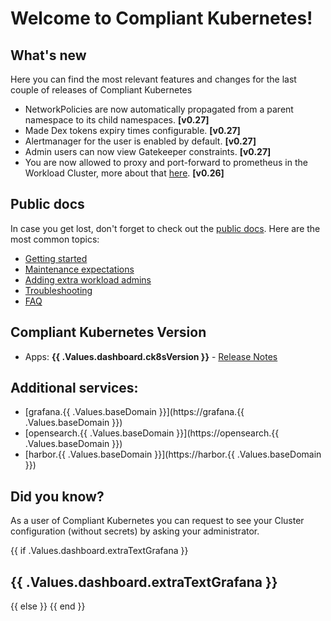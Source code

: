# Welcome to Compliant Kubernetes!

## What's new

Here you can find the most relevant features and changes for the last couple of releases of Compliant Kubernetes

- NetworkPolicies are now automatically propagated from a parent namespace to its child namespaces. **[v0.27]**
- Made Dex tokens expiry times configurable. **[v0.27]**
- Alertmanager for the user is enabled by default. **[v0.27]**
- Admin users can now view Gatekeeper constraints. **[v0.27]**
- You are now allowed to proxy and port-forward to prometheus in the Workload Cluster, more about that [here](https://elastisys.io/compliantkubernetes/user-guide/metrics/#accessing-prometheus). **[v0.26]**

## Public docs

In case you get lost, don't forget to check out the [public docs](https://elastisys.io/compliantkubernetes/). Here are the most common topics:

- [Getting started](https://elastisys.io/compliantkubernetes/user-guide/prepare/)
- [Maintenance expectations](https://elastisys.io/compliantkubernetes/user-guide/maintenance/)
- [Adding extra workload admins](https://elastisys.io/compliantkubernetes/user-guide/delegation/#kubernetes-api)
- [Troubleshooting](https://elastisys.io/compliantkubernetes/user-guide/troubleshooting/)
- [FAQ](https://elastisys.io/compliantkubernetes/user-guide/faq/)

## Compliant Kubernetes Version

- Apps: **{{ .Values.dashboard.ck8sVersion }}** - [Release Notes](https://elastisys.io/compliantkubernetes/release-notes/)

## Additional services:

- [grafana.{{ .Values.baseDomain }}](https://grafana.{{ .Values.baseDomain }})
- [opensearch.{{ .Values.baseDomain }}](https://opensearch.{{ .Values.baseDomain }})
- [harbor.{{ .Values.baseDomain }}](https://harbor.{{ .Values.baseDomain }})

## Did you know?

As a user of Compliant Kubernetes you can request to see your Cluster configuration (without secrets) by asking your administrator.

{{ if .Values.dashboard.extraTextGrafana }}
## {{ .Values.dashboard.extraTextGrafana }}
{{ else }}
{{ end }}

[//]: # (If you update this file, remember to also edit compliantkubernetes-apps/helmfile/charts/opensearch/configurer/files/dashboards-resources/welcome.md)
